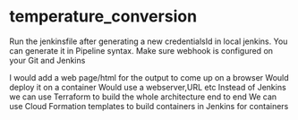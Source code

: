 # temperature_conversion
Run the jenkinsfile after generating a new credentialsId in local jenkins. You can generate it in Pipeline syntax.
Make sure webhook is configured on your Git and Jenkins

I would add a web page/html for the output to come up on a browser
Would deploy it on a container
Would use a webserver,URL etc
Instead of Jenkins we can use Terraform to build the whole architecture end to end
We can use Cloud Formation templates to build containers in Jenkins for containers
